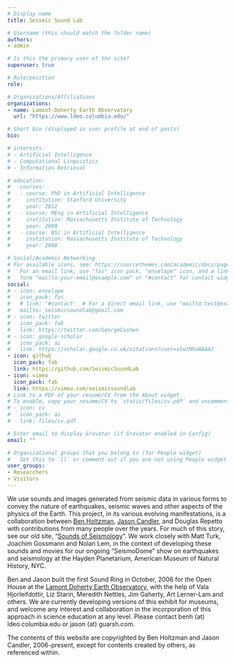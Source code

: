 ```yaml
---
# Display name
title: Seismic Sound Lab

# Username (this should match the folder name)
authors:
- admin

# Is this the primary user of the site?
superuser: true

# Role/position
role: 

# Organizations/Affiliations
organizations:
- name: Lamont-Doherty Earth Observatory
  url: "https://www.ldeo.columbia.edu/"

# Short bio (displayed in user profile at end of posts)
bio: 

# interests:
# - Artificial Intelligence
# - Computational Linguistics
# - Information Retrieval

# education:
#   courses:
#   - course: PhD in Artificial Intelligence
#     institution: Stanford University
#     year: 2012
#   - course: MEng in Artificial Intelligence
#     institution: Massachusetts Institute of Technology
#     year: 2009
#   - course: BSc in Artificial Intelligence
#     institution: Massachusetts Institute of Technology
#     year: 2008

# Social/Academic Networking
# For available icons, see: https://sourcethemes.com/academic/docs/page-builder/#icons
#   For an email link, use "fas" icon pack, "envelope" icon, and a link in the
#   form "mailto:your-email@example.com" or "#contact" for contact widget.
social:
# - icon: envelope
#   icon_pack: fas
#   # link: '#contact'  # For a direct email link, use "mailto:test@example.org".
#   mailto: seismicsoundlab@gmail.com
# - icon: twitter
#   icon_pack: fab
#   link: https://twitter.com/GeorgeCushen
# - icon: google-scholar
#   icon_pack: ai
#   link: https://scholar.google.co.uk/citations?user=sIwtMXoAAAAJ
- icon: github
  icon_pack: fab
  link: https://github.com/SeismicSoundLab
- icon: vimeo
  icon_pack: fab
  link: https://vimeo.com/seismicsoundlab
# Link to a PDF of your resume/CV from the About widget.
# To enable, copy your resume/CV to `static/files/cv.pdf` and uncomment the lines below.
# - icon: cv
#   icon_pack: ai
#   link: files/cv.pdf

# Enter email to display Gravatar (if Gravatar enabled in Config)
email: ""

# Organizational groups that you belong to (for People widget)
#   Set this to `[]` or comment out if you are not using People widget.
user_groups:
- Researchers
- Visitors
---
```


We use sounds and images generated from seismic data in various forms to convey the nature of earthquakes, seismic waves and other aspects of the physics of the Earth. This project, in its various evolving manifestations, is a collaboration between [Ben Holtzman](https://www.ldeo.columbia.edu/~benh/), [Jason Candler](https://www.guarsh.com/), and Douglas Repetto with contributions from many people over the years. For much of this story, see our old site, “[Sounds of Seismology](http://www.ldeo.columbia.edu/res/pi/sounds-of-seismology/)“. We work closely with Matt Turk, Joachim Gossmann and Nolan Lem, in the context of developing these sounds and movies for our ongoing “SeismoDome” show on earthquakes and seismology at the Hayden Planetarium, American Museum of Natural History, NYC.

Ben and Jason built the first Sound Ring in October, 2006 for the Open House at the [Lamont Doherty Earth Observatory](http://www.ldeo.columbia.edu/), with the help of Vala Hjorleifdottir, Liz Starin, Meredith Nettles, Jim Gaherty, Art Lerner-Lam and others. We are currently developing versions of this exhibit for museums, and welcome any interest and collaboration in the incorporation of this approach in science education at any level. Please contact benh (at) ldeo.columbia.edu or jason (at) guarsh.com.

The contents of this website are copyrighted by Ben Holtzman and Jason Candler, 2006-present, except for contents created by others, as referenced within.
